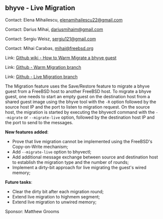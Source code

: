 ## bhyve - Live Migration ##

Contact: Elena Mihailescu, <elenamihailescu22@gmail.com>

Contact: Darius Mihai, <dariusmihaim@gmail.com>

Contact: Sergiu Weisz, <sergiu121@gmail.com>

Contact: Mihai Carabas, <mihai@freebsd.org>

Link:	[Github wiki - How to Warm Migrate a bhyve guest](https://github.com/FreeBSD-UPB/freebsd/wiki/Virtual-Machine-Migration-using-bhyve)

Link:	[Github - Warm Migration branch](https://github.com/FreeBSD-UPB/freebsd/tree/projects/bhyve_migration)

Link:	[Github - Live Migration branch](https://github.com/FreeBSD-UPB/freebsd/tree/projects/bhyve_migration_dev)

The Migration feature uses the Save/Restore feature to migrate a bhyve guest
from a FreeBSD host to another FreeBSD host. To migrate a bhyve guest,
one needs to start an empty guest on the destination host from a shared guest
image using the bhyve tool with the ```-R``` option followed by the source host
IP and the port to listen to migration request. On the source host, the
migration is started by executing the bhyvectl command with the ```--migrate```
or ```--migrate-live``` option, followed by the destination host IP and the
port to send to the messages.

__New features added__:

   * Prove that live migration cannot be implemented using the FreeBSD's Copy-on-Write mechanism;
   * Add ```--migrate-live``` option to bhyvectl;
   * Add additional message exchange between source and destination host to establish the migration type and the number of rounds;
   * Implement a dirty-bit approach for live migrating the guest's wired memory;

__Future tasks__:

   * Clear the dirty bit after each migration round;
   * Extend live migration to highmem segment;
   * Extend live migration to unwired memory;

Sponsor: Matthew Grooms
